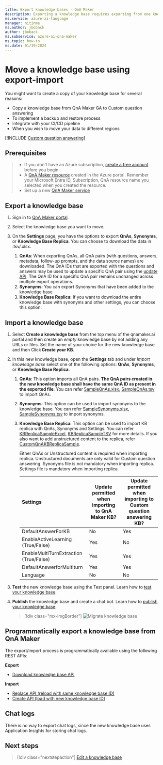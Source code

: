 ```yaml
---
title: Export knowledge bases - QnA Maker
description: Exporting a knowledge base requires exporting from one knowledge base, then importing into another.
ms.service: azure-ai-language
manager: nitinme
ms.author: jboback
author: jboback
ms.subservice: azure-ai-qna-maker
ms.topic: how-to
ms.date: 01/19/2024
---
```

# Move a knowledge base using export-import

You might want to create a copy of your knowledge base for several reasons:

* Copy a knowledge base from QnA Maker GA to Custom question answering 
* To implement a backup and restore process 
* Integrate with your CI/CD pipeline 
* When you wish to move your data to different regions

[!INCLUDE [Custom question answering](../includes/new-version.md)]

## Prerequisites

> * If you don't have an Azure subscription, [create a free account](https://azure.microsoft.com/free/cognitive-services/) before you begin.
> * A [QnA Maker resource](https://portal.azure.com/#create/Microsoft.CognitiveServicesQnAMaker) created in the Azure portal. Remember your Microsoft Entra ID, Subscription, QnA resource name you selected when you created the resource.
> * Set up a new [QnA Maker service](../how-to/set-up-qnamaker-service-azure.md)

## Export a knowledge base
1. Sign in to [QnA Maker portal](https://qnamaker.ai).
1. Select the knowledge base you want to move.

1. On the **Settings** page, you have the options to export **QnAs**, **Synonyms**, or **Knowledge Base Replica**. You can choose to download the data in .tsv/.xlsx.

   1. **QnAs**: When exporting QnAs, all QnA pairs (with questions, answers, metadata, follow-up prompts, and the data source names) are downloaded. The QnA IDs that are exported with the questions and answers may be used to update a specific QnA pair using the [update API](/rest/api/qnamaker/knowledgebase/update). The QnA ID for a specific QnA pair remains unchanged across multiple export operations.
   2. **Synonyms**: You can export Synonyms that have been added to the knowledge base.
   4. **Knowledge Base Replica**: If you want to download the entire knowledge base with synonyms and other settings, you can choose this option.

## Import a knowledge base
1. Select **Create a knowledge base** from the top menu of the qnamaker.ai portal and then create an _empty_ knowledge base by not adding any URLs or files. Set the name of your choice for the new knowledge base and then Click **Create your KB**. 

1. In this new knowledge base, open the **Settings** tab and under _Import knowledge base_ select one of the following options: **QnAs**, **Synonyms**, or **Knowledge Base Replica**. 

   1. **QnAs**: This option imports all QnA pairs. **The QnA pairs created in the new knowledge base shall have the same QnA ID as present in the exported file**. You can refer [SampleQnAs.xlsx](https://aka.ms/qnamaker-sampleqnas), [SampleQnAs.tsv](https://aka.ms/qnamaker-sampleqnastsv) to import QnAs.
   2. **Synonyms**: This option can be used to import synonyms to the knowledge base. You can refer [SampleSynonyms.xlsx](https://aka.ms/qnamaker-samplesynonyms), [SampleSynonyms.tsv](https://aka.ms/qnamaker-samplesynonymstsv) to import synonyms.
   3. **Knowledge Base Replica**: This option can be used to import KB replica with QnAs, Synonyms and Settings. You can refer [KBReplicaSampleExcel](https://aka.ms/qnamaker-samplereplica), [KBReplicaSampleTSV](https://aka.ms/qnamaker-samplereplicatsv) for more details. If you also want to add unstructured content to the replica, refer [CustomQnAKBReplicaSample](https://aka.ms/qnamaker-samplev2replica).

      Either QnAs or Unstructured content is required when importing replica. Unstructured documents are only valid for Custom question answering.
      Synonyms file is not mandatory when importing replica.
      Settings file is mandatory when importing replica.

         |Settings|Update permitted when importing to QnA Maker KB?|Update permitted when importing to Custom question answering KB?|
         |:--|--|--|
         |DefaultAnswerForKB|No|Yes|
         |EnableActiveLearning (True/False)|Yes|No|
         |EnableMultiTurnExtraction (True/False)|Yes|Yes|
         |DefaultAnswerforMultiturn|Yes|Yes|
         |Language|No|No|

1. **Test** the new knowledge base using the Test panel. Learn how to [test your knowledge base](../how-to/test-knowledge-base.md).

1. **Publish** the knowledge base and create a chat bot. Learn how to [publish your knowledge base](../quickstarts/create-publish-knowledge-base.md#publish-the-knowledge-base).

   > [!div class="mx-imgBorder"]
   > ![Migrate knowledge base](../media/qnamaker-how-to-migrate-kb/import-export-kb.png)

## Programmatically export a knowledge base from QnA Maker

The export/import process is programmatically available using the following REST APIs:

**Export**

* [Download knowledge base API](/rest/api/qnamaker/knowledgebase/download)

**Import**

* [Replace API (reload with same knowledge base ID)](/rest/api/qnamaker/knowledgebase/replace)
* [Create API (load with new knowledge base ID)](/rest/api/qnamaker/knowledgebase/create)

## Chat logs

There is no way to export chat logs, since the new knowledge base uses Application Insights for storing chat logs.

## Next steps

> [!div class="nextstepaction"]
> [Edit a knowledge base](../how-to/edit-knowledge-base.md)
